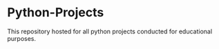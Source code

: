 # Python-Projects
This repository hosted for all python projects conducted for educational purposes.
